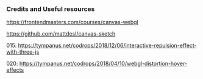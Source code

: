 ### Credits and Useful resources

https://frontendmasters.com/courses/canvas-webgl

https://github.com/mattdesl/canvas-sketch

015: https://tympanus.net/codrops/2018/12/06/interactive-repulsion-effect-with-three-js

020: https://tympanus.net/codrops/2018/04/10/webgl-distortion-hover-effects
